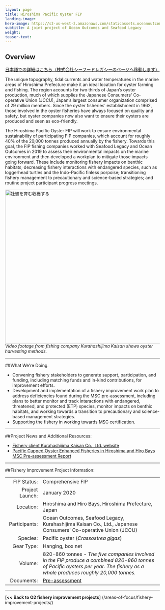 ```yaml
---
layout: page 
title: Hiroshima Pacific Oyster FIP
landing-image:
hero-image: https://s3-us-west-2.amazonaws.com/staticassets.oceanoutcomes.org/hero+photos/hiroshima-pacific-oyster-hero.jpg
subtitle: A joint project of Ocean Outcomes and Seafood Legacy
weight: 
teaser-text:
---
```

<h2>Overview</h2>

<a href="https://seafoodlegacy.com/cases/hiroshima_oyster_fip/" target="_blank">日本語での詳細はこちら（株式会社シーフードレガシーのページへ移動します）</a>

The unique topography, tidal currents and water temperatures in the marine areas of Hiroshima Prefecture make it an ideal location for oyster farming and fishing. The region accounts for two thirds of Japan’s oyster production, much of which supplies the Japanese Consumers' Co-operative Union (JCCU), Japan’s largest consumer organization comprised of 29 million members. Since the oyster fisheries’ establishment in 1962, those involved in the oyster fisheries have always focused on quality and safety, but oyster companies now also want to ensure their oysters are produced and seen as eco-friendly. 

The Hiroshima Pacific Oyster FIP will work to ensure environmental sustainability of participating FIP companies, which account for roughly 40% of the 20,000 tonnes produced annually by the fishery. Towards this goal, the FIP fishing companies worked with Seafood Legacy and Ocean Outcomes in 2019 to assess their environmental impacts on the marine environment and then developed a workplan to mitigate those impacts going forward. These include monitoring fishery impacts on benthic habitats; decreasing fishery interactions with endangered species, such as loggerhead turtles and the Indo-Pacific finless porpoise; transitioning fishery management to precautionary and science-based strategies; and routine project participant progress meetings.

<a href="http://www.youtube.com/watch?feature=player_embedded&v=UpD0lWQQutQ" target="_blank"><img src="http://img.youtube.com/vi/UpD0lWQQutQ/0.jpg" 
alt="牡蠣を育む収穫する" width="900" height="500" border="0" /></a>
*Video footage from fishing company Kurahashijima Kaisan shows oyster harvesting methods.*

---

##What We're Doing:

* Convening fishery stakeholders to generate support, participation, and funding, including matching funds and in-kind contributions, for improvement efforts.  
* Development and implementation of a fishery improvement work plan to address deficiencies found during the MSC pre-assessment, including plans to better monitor and track interactions with endangered, threatened, and protected (ETP) species, monitor impacts on benthic habitats, and working towards a transition to precautionary and science-based management strategies.  
* Supporting the fishery in working towards MSC certification.  

---

##Project News and Additional Resources:

* <a href="https://www.kurahasij.co.jp/" target="_blank">Fishery client Kurahashijima Kaisan Co., Ltd. website</a>
* <a href="https://s3-us-west-2.amazonaws.com/staticassets.oceanoutcomes.org/supporting+documents/Fishery+Project+Resources/SS-F_TMP_RPT_preassMSC_SCSHeading_Hiroshima_093018.pdf" target="_blank">Pacific Cupped Oyster Enhanced Fisheries in Hiroshima and Hiro Bays MSC Pre-assessment Report</a>

---

##Fishery Improvement Project Information:

|||
| ---: | --- |
| FIP Status: | Comprehensive FIP |
| Project Launch: | January 2020 |
| Location: | Hiroshima and Hiro Bays, Hiroshima Prefecture, Japan |
| Participants: | Ocean Outcomes, Seafood Legacy, Kurahashijima Kaisan Co., Ltd., Japanese Consumers' Co-operative Union (JCCU) |
| Species: | Pacific oyster (*Crassostrea gigas*) |
| Gear Type: | Hanging, box net |
| Volume: | 820-860 tonnes - *The five companies involved in the FIP produce a combined 820-860 tonnes of Pacific oysters per year. The fishery as a whole produces roughly 20,000 tonnes.* |
| Documents: | <a href="https://s3-us-west-2.amazonaws.com/staticassets.oceanoutcomes.org/supporting+documents/Fishery+Project+Resources/SS-F_TMP_RPT_preassMSC_SCSHeading_Hiroshima_093018.pdf" target="_blank">Pre-assessment</a> |

---

[**<< Back to O2 fishery improvement projects**] (/areas-of-focus/fishery-improvement-projects/)

